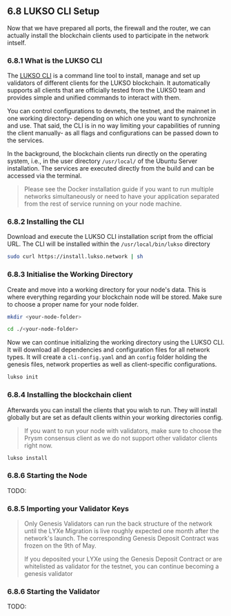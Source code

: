 ## 6.8 LUKSO CLI Setup

Now that we have prepared all ports, the firewall and the router, we can actually install the blockchain clients used to participate in the network intself.

### 6.8.1 What is the LUKSO CLI

The [LUKSO CLI](https://github.com/lukso-network/tools-lukso-cli) is a command line tool to install, manage and set up validators of different clients for the LUKSO blockchain. It automatically supports all clients that are officially tested from the LUKSO team and provides simple and unified commands to interact with them.

You can control configurations to devnets, the testnet, and the mainnet in one working directory- depending on which one you want to synchronize and use. That said, the CLI is in no way limiting your capabilities of running the client manually- as all flags and configurations can be passed down to the services.

In the background, the blockchain clients run directly on the operating system, i.e., in the user directory `/usr/local/` of the Ubuntu Server installation. The services are executed directly from the build and can be accessed via the terminal.

> Please see the Docker installation guide if you want to run multiple networks simultaneously or need to have your application separated from the rest of service running on your node machine.

### 6.8.2 Installing the CLI

Download and execute the LUKSO CLI installation script from the official URL. The CLI will be installed within the `/usr/local/bin/lukso` directory

```sh
sudo curl https://install.lukso.network | sh
```

### 6.8.3 Initialise the Working Directory

Create and move into a working directory for your node's data. This is where everything regarding your blockchain node will be stored. Make sure to choose a proper name for your node folder.

```sh
mkdir <your-node-folder>
```

```sh
cd ./<your-node-folder>
```

Now we can continue initializing the working directory using the LUKSO CLI. It will download all dependencies and configuration files for all network types. It will create a `cli-config.yaml` and an `config` folder holding the genesis files, network properties as well as client-specific configurations.

```sh
lukso init
```

### 6.8.4 Installing the blockchain client

Afterwards you can install the clients that you wish to run. They will install globally but are set as default clients within your working directories config.

> If you want to run your node with validators, make sure to choose the Prysm consensus client as we do not support other validator clients right now.

```sh
lukso install
```

### 6.8.6 Starting the Node

TODO:

### 6.8.5 Importing your Validator Keys

> Only Genesis Validators can run the back structure of the network until the LYXe Migration is live roughly expected one month after the network's launch. The corresponding Genesis Deposit Contract was frozen on the 9th of May.
>
> If you deposited your LYXe using the Genesis Deposit Contract or are whitelisted as validator for the testnet, you can continue becoming a genesis validator

### 6.8.6 Starting the Validator

TODO:
